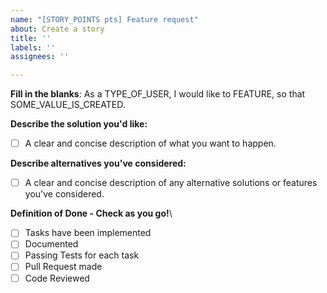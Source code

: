 ```yaml
---
name: "[STORY_POINTS pts] Feature request"
about: Create a story
title: ''
labels: ''
assignees: ''

---
```


**Fill in the blanks**:
As a TYPE_OF_USER, I would like to FEATURE, so that SOME_VALUE_IS_CREATED.

**Describe the solution you'd like:**
- [ ] A clear and concise description of what you want to happen.

**Describe alternatives you've considered:**
- [ ] A clear and concise description of any alternative solutions or features you've considered.

**Definition of Done - Check as you go!**\
- [ ] Tasks have been implemented
- [ ] Documented
- [ ] Passing Tests for each task
- [ ] Pull Request made
- [ ] Code Reviewed
